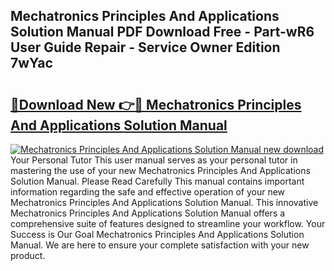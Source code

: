## Mechatronics Principles And Applications Solution Manual PDF Download Free - Part-wR6 User Guide Repair - Service Owner Edition 7wYac

# <h2><a href="http://bc53048.oget.top/?id=Mechatronics+Principles+And+Applications+Solution+Manual">🔗Download New 👉🔴 Mechatronics Principles And Applications Solution Manual</a></h2>

[![Mechatronics Principles And Applications Solution Manual new download](https://i.imgur.com/5g1atiW.png)](http://bc53048.oget.top/?id=Mechatronics+Principles+And+Applications+Solution+Manual)
Your Personal Tutor This user manual serves as your personal tutor in mastering the use of your new Mechatronics Principles And Applications Solution Manual. Please Read Carefully This manual contains important information regarding the safe and effective operation of your new Mechatronics Principles And Applications Solution Manual. This innovative Mechatronics Principles And Applications Solution Manual offers a comprehensive suite of features designed to streamline your workflow. Your Success is Our Goal Mechatronics Principles And Applications Solution Manual. We are here to ensure your complete satisfaction with your new product.
